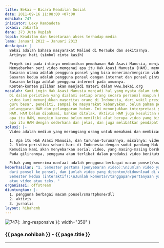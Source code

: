 ```yaml
---
title: Bekai – Bicara Keadilan Sosial
date: 2011-09-16 11:08:00 +07:00
nohibah: 747
inisiator: Lexy Rambadeta
lokasi: Jakarta
dana: 373 Juta Rupiah
topik: Keadilan dan kesetaraan akses terhadap media
lama: Januari 2012 – Januari 2013
deskripsi: |-
  Bekai adalah bahasa masyarakat Malind di Merauke dan sekitarnya.
  Artinya: hati (simbol cinta kasih)

  Proyek ini pada intinya membumikan pemahaman Hak Asasi Manusia, menjadi nyata dalam kehidupan sehari-hari.
  Menyebarkan seri video mengenai apa itu Hak Asasi Manusia (HAM), mendiskusikan-mendebat-dan memberi kontribusi untuk HAM dengan berbagai kebijakan lokal di Indonesia.
  Sasaran utama adalah pengguna ponsel yang bisa menerima/mengirim video tanpa internet.
  Sasaran kedua adalah pengguna ponsel dengan internet dan ponsel pintar (smartphone).
  Sasaran ketiga adalah pengguna internet pada umumnya.
  Konten-konten pilihan akan menjadi materi dalam www.bekai.org
masalah: Kami ingin Hak Asasi Manusia menjadi hal yang nyata dalam kehidupan sehari-hari.
  Di dalam peristiwa yang dialami setiap orang secara personal maupun kelompok. Arsip
  video kami menunjukkan mayoritas orang di Indonesia, dari wakil presiden, menteri,
  guru besar, peneliti, sampai ke masyarakat kebanyakan, belum paham perbedaan antara
  pelanggaran HAM dan pelanggaran hukum. Ini menunjukkan interpretasi yang salah mengenai
  HAM. HAM belum dipahami, bahkan ditolak. Aktivis HAM juga kesulitan untuk menjelaskan
  apa itu HAM, mungkin karena belum memiliki alat berupa video yang bisa menjelaskan
  apa itu HAM dengan sederhana dan jelas, dan juga melibatkan pendapat masyarakat.
solusi: |-
  Video adalah medium yang merangsang orang untuk memahami dan membicarakan sesuatu. Kami akan memproduksi video berseri, setiap video berdurasi di bawah satu menit. Dan kami akan memproduksi minimum 30 judul/tema. Isinya adalah penjelasan yang sederhana, lucu, jelas, menarik mengenai:

  1. Apa itu Hak Asasi Manusia, dan turunan-turunannya, misalnya: video mengenai manusia/warganegara Indonesia yang juga terlahir merdeka dan setara, manusia/warganegara Indonesia tidak boleh disiksa, dll.
  2. Video peristiwa sehari-hari di Indonesia dengan sudut pandang Hak Asasi Manusia.
  Kemudian kami akan menyebarkan serial video, yang masing-masing berdurasi maksimum satu menit itu, ke bermacam ponsel dan smartphone. Dan menyebarkannya melalui youtube, facebook, vimeo, beoscope, engamedia, dll. Kami merancang strategi agar penerima video meneruskan video itu ke ponsel -ponsel lain dan/atau ke orang-orang lain. Bahkan videonya bisa di download dengan kualitas tinggi, untuk kemudian diproyeksikan ke layar besar. Pengguna internet juga bisa melihat/download serial video itu di website www.bekai.org. Dan difasilitasi untuk memberi komentar/tanggapan/pertanyaan dalam bentuk suara/video//teks.
  Pada gilirannya, pengguna akan terlibat dalam produksi video berikutnya. Dalam tahap ini, disediakan hadiah dengan periode harian, mingguan, bulanan, tiga bulanan, akan diberikan kepada orang-orang yang paling banyak berinteraksi.

  Pihak yang menerima manfaat adalah pengguna berbagai macam ponsel/smartphone/dll., aktivis, dan jurnalis.
keberhasilan: "1. Semester pertama (penyebaran video):\nJumlah video yang disebarkan
  dari ponsel ke ponsel, dan jumlah video yang ditonton/didownload di website.\n2.
  Semester kedua (interaktif):\nJumlah komentar/tanggapan/pertanyaan yang berupa suara
  atau video atau teks. "
organisasi: offstream
diuntungkan: |-
  1. pengguna berbagai macam ponsel/smartphone/dll
  2. aktivis
  3. jurnalis
layout: hibahcmb
---
```


![747](/static/img/hibahcmb/747.png){: .img-responsive }{: width="350" }

### {{ page.nohibah }} - {{ page.title }}

---
